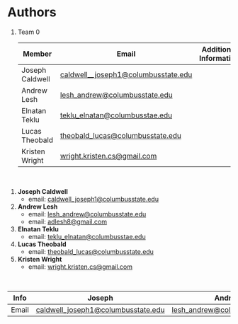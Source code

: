# Authors
1. Team 0

     Member | Email | Additional Information
    --- | --- | ---
    Joseph Caldwell | caldwell__joseph1@columbusstate.edu |
    Andrew Lesh | lesh_andrew@columbusstate.edu |
    Elnatan Teklu | teklu_elnatan@columbusstae.edu | 
    Lucas Theobald | theobald_lucas@columbusstate.edu |
    Kristen Wright | wright.kristen.cs@gmail.com |



<br/>

1. __Joseph Caldwell__
    * email: caldwell_joseph1@columbusstate.edu
2. __Andrew Lesh__
    * email: lesh_andrew@columbusstate.edu
    * email: adlesh8@gmail.com
3. __Elnatan Teklu__  
    * email: teklu_elnatan@columbusstae.edu
4. __Lucas Theobald__
    * email: theobald_lucas@columbusstate.edu
5. __Kristen Wright__
    * email: wright.kristen.cs@gmail.com

<br/>

Info | Joseph | Andrew
--- | --- | ---
Email | caldwell_joseph1@columbusstate.edu| lesh_andrew@columbusstate.edu

